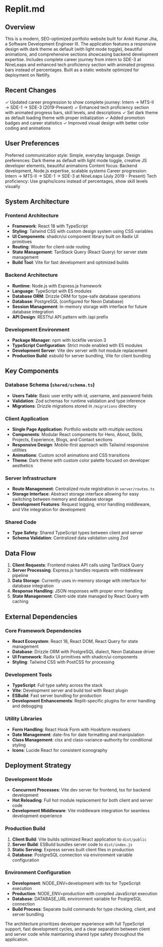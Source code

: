 # Replit.md

## Overview

This is a modern, SEO-optimized portfolio website built for Ankit Kumar Jha, a Software Development Engineer III. The application features a responsive design with dark theme as default (with light mode toggle), beautiful animations, and comprehensive sections showcasing backend development expertise. Includes complete career journey from intern to SDE-3 at NineLeaps and enhanced tech proficiency section with animated progress bars instead of percentages. Built as a static website optimized for deployment on Netlify.

## Recent Changes

✓ Updated career progression to show complete journey: Intern → MTS-II → SDE-1 → SDE-3 (2019-Present)
✓ Enhanced tech proficiency section with animated progress bars, skill levels, and descriptions
✓ Set dark theme as default loading theme with proper initialization
✓ Added promotion badges and career statistics
✓ Improved visual design with better color coding and animations

## User Preferences

Preferred communication style: Simple, everyday language.
Design preferences: Dark theme as default with light mode toggle, creative JS developer elements, beautiful animations
Content focus: Backend development, Node.js expertise, scalable systems
Career progression: Intern → MTS-II → SDE-1 → SDE-3 at NineLeaps (July 2019 - Present)
Tech proficiency: Use graphs/icons instead of percentages, show skill levels visually

## System Architecture

### Frontend Architecture
- **Framework**: React 18 with TypeScript
- **Styling**: Tailwind CSS with custom design system using CSS variables
- **UI Components**: shadcn/ui component library built on Radix UI primitives
- **Routing**: Wouter for client-side routing
- **State Management**: TanStack Query (React Query) for server state management
- **Build Tool**: Vite for fast development and optimized builds

### Backend Architecture
- **Runtime**: Node.js with Express.js framework
- **Language**: TypeScript with ES modules
- **Database ORM**: Drizzle ORM for type-safe database operations
- **Database**: PostgreSQL (configured for Neon Database)
- **Session Management**: In-memory storage with interface for future database integration
- **API Design**: RESTful API pattern with /api prefix

### Development Environment
- **Package Manager**: npm with lockfile version 3
- **TypeScript Configuration**: Strict mode enabled with ES modules
- **Development Server**: Vite dev server with hot module replacement
- **Production Build**: esbuild for server bundling, Vite for client bundling

## Key Components

### Database Schema (`shared/schema.ts`)
- **Users Table**: Basic user entity with id, username, and password fields
- **Validation**: Zod schemas for runtime validation and type inference
- **Migrations**: Drizzle migrations stored in `/migrations` directory

### Client Application
- **Single Page Application**: Portfolio website with multiple sections
- **Components**: Modular React components for Hero, About, Skills, Projects, Experience, Blogs, and Contact sections
- **Responsive Design**: Mobile-first approach with Tailwind responsive utilities
- **Animations**: Custom scroll animations and CSS transitions
- **Theme**: Dark theme with custom color palette focused on developer aesthetics

### Server Infrastructure
- **Route Management**: Centralized route registration in `server/routes.ts`
- **Storage Interface**: Abstract storage interface allowing for easy switching between memory and database storage
- **Development Features**: Request logging, error handling middleware, and Vite integration for development

### Shared Code
- **Type Safety**: Shared TypeScript types between client and server
- **Schema Validation**: Centralized data validation using Zod

## Data Flow

1. **Client Requests**: Frontend makes API calls using TanStack Query
2. **Server Processing**: Express.js handles requests with middleware pipeline
3. **Data Storage**: Currently uses in-memory storage with interface for database integration
4. **Response Handling**: JSON responses with proper error handling
5. **State Management**: Client-side state managed by React Query with caching

## External Dependencies

### Core Framework Dependencies
- **React Ecosystem**: React 18, React DOM, React Query for state management
- **Database**: Drizzle ORM with PostgreSQL dialect, Neon Database driver
- **UI Framework**: Radix UI primitives with shadcn/ui components
- **Styling**: Tailwind CSS with PostCSS for processing

### Development Tools
- **TypeScript**: Full type safety across the stack
- **Vite**: Development server and build tool with React plugin
- **ESBuild**: Fast server bundling for production
- **Development Enhancements**: Replit-specific plugins for error handling and debugging

### Utility Libraries
- **Form Handling**: React Hook Form with Hookform resolvers
- **Date Management**: date-fns for date formatting and manipulation
- **Class Management**: clsx and class-variance-authority for conditional styling
- **Icons**: Lucide React for consistent iconography

## Deployment Strategy

### Development Mode
- **Concurrent Processes**: Vite dev server for frontend, tsx for backend development
- **Hot Reloading**: Full hot module replacement for both client and server code
- **Development Middleware**: Vite middleware integration for seamless development experience

### Production Build
1. **Client Build**: Vite builds optimized React application to `dist/public`
2. **Server Build**: ESBuild bundles server code to `dist/index.js`
3. **Static Serving**: Express serves built client files in production
4. **Database**: PostgreSQL connection via environment variable configuration

### Environment Configuration
- **Development**: NODE_ENV=development with tsx for TypeScript execution
- **Production**: NODE_ENV=production with compiled JavaScript execution
- **Database**: DATABASE_URL environment variable for PostgreSQL connection
- **Build Process**: Separate build commands for type checking, client, and server bundling

The architecture prioritizes developer experience with full TypeScript support, fast development cycles, and a clear separation between client and server code while maintaining shared type safety throughout the application.